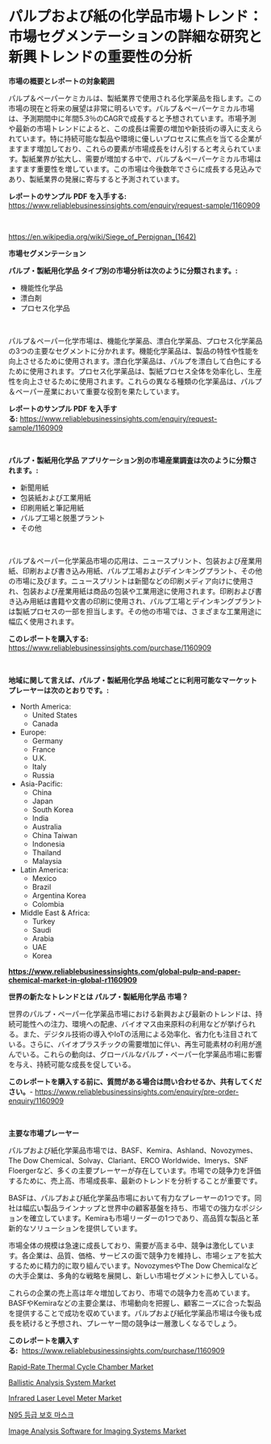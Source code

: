 <p><h1>パルプおよび紙の化学品市場トレンド：市場セグメンテーションの詳細な研究と新興トレンドの重要性の分析</h1></p><p><strong>市場の概要とレポートの対象範囲</strong></p>
<p><p>パルプ＆ペーパーケミカルは、製紙業界で使用される化学薬品を指します。この市場の現在と将来の展望は非常に明るいです。パルプ＆ペーパーケミカル市場は、予測期間中に年間5.3％のCAGRで成長すると予想されています。市場予測や最新の市場トレンドによると、この成長は需要の増加や新技術の導入に支えられています。特に持続可能な製品や環境に優しいプロセスに焦点を当てる企業がますます増加しており、これらの要素が市場成長をけん引すると考えられています。製紙業界が拡大し、需要が増加する中で、パルプ＆ペーパーケミカル市場はますます重要性を増しています。この市場は今後数年でさらに成長する見込みであり、製紙業界の発展に寄与すると予測されています。</p></p>
<p><strong>レポートのサンプル PDF を入手する:</strong> <a href="https://www.reliablebusinessinsights.com/enquiry/request-sample/1160909">https://www.reliablebusinessinsights.com/enquiry/request-sample/1160909</a></p>
<p>&nbsp;</p>
<p><a href="https://en.wikipedia.org/wiki/Siege_of_Perpignan_(1642)">https://en.wikipedia.org/wiki/Siege_of_Perpignan_(1642)</a></p>
<p><strong>市場セグメンテーション</strong></p>
<p><strong>パルプ・製紙用化学品 タイプ別の市場分析は次のように分類されます。:</strong></p>
<p><ul><li>機能性化学品</li><li>漂白剤</li><li>プロセス化学品</li></ul></p>
<p>&nbsp;</p>
<p><p>パルプ＆ペーパー化学市場は、機能化学薬品、漂白化学薬品、プロセス化学薬品の3つの主要なセグメントに分かれます。機能化学薬品は、製品の特性や性能を向上させるために使用されます。漂白化学薬品は、パルプを漂白して白色にするために使用されます。プロセス化学薬品は、製紙プロセス全体を効率化し、生産性を向上させるために使用されます。これらの異なる種類の化学薬品は、パルプ＆ペーパー産業において重要な役割を果たしています。</p></p>
<p><strong>レポートのサンプル PDF を入手する:</strong>&nbsp;<a href="https://www.reliablebusinessinsights.com/enquiry/request-sample/1160909">https://www.reliablebusinessinsights.com/enquiry/request-sample/1160909</a></p>
<p>&nbsp;</p>
<p><strong> パルプ・製紙用化学品 アプリケーション別の市場産業調査は次のように分類されます。:</strong></p>
<p><ul><li>新聞用紙</li><li>包装紙および工業用紙</li><li>印刷用紙と筆記用紙</li><li>パルプ工場と脱墨プラント</li><li>その他</li></ul></p>
<p>&nbsp;</p>
<p><p>パルプ＆ペーパー化学薬品市場の応用は、ニュースプリント、包装および産業用紙、印刷および書き込み用紙、パルプ工場およびデインキングプラント、その他の市場に及びます。ニュースプリントは新聞などの印刷メディア向けに使用され、包装および産業用紙は商品の包装や工業用途に使用されます。印刷および書き込み用紙は書籍や文書の印刷に使用され、パルプ工場とデインキングプラントは製紙プロセスの一部を担当します。その他の市場では、さまざまな工業用途に幅広く使用されます。</p></p>
<p><strong>このレポートを購入する:</strong>&nbsp; <a href="https://www.reliablebusinessinsights.com/purchase/1160909">https://www.reliablebusinessinsights.com/purchase/1160909</a></p>
<p>&nbsp;</p>
<p><strong>地域に関して言えば、パルプ・製紙用化学品 地域ごとに利用可能なマーケットプレーヤーは次のとおりです。:</strong></p>
<p><ul>
    <li>
        North America:
        <ul>
            <li>United States</li>
            <li>Canada</li>
        </ul>
    </li>
    <li>
        Europe:
        <ul>
            <li>Germany</li>
            <li>France</li>
            <li>U.K.</li>
            <li>Italy</li>
            <li>Russia</li>
        </ul>
    </li>
    <li>
        Asia-Pacific:
        <ul>
            <li>China</li>
            <li>Japan</li>
            <li>South Korea</li>
            <li>India</li>
            <li>Australia</li>
            <li>China Taiwan</li>
            <li>Indonesia</li>
            <li>Thailand</li>
            <li>Malaysia</li>
        </ul>
    </li>
    <li>
        Latin America:
        <ul>
            <li>Mexico</li>
            <li>Brazil</li>
            <li>Argentina Korea</li>
            <li>Colombia</li>
        </ul>
    </li>
    <li>
        Middle East & Africa:
        <ul>
            <li>Turkey</li>
            <li>Saudi</li>
            <li>Arabia</li>
            <li>UAE</li>
            <li>Korea</li>
        </ul>
    </li>
    </ul></p>
<p><strong><a href="https://www.reliablebusinessinsights.com/global-pulp-and-paper-chemical-market-in-global-r1160909">https://www.reliablebusinessinsights.com/global-pulp-and-paper-chemical-market-in-global-r1160909</a></strong>&nbsp;</p>
<p><strong>世界の新たなトレンドとは パルプ・製紙用化学品 市場？</strong></p>
<p><p>世界のパルプ・ペーパー化学薬品市場における新興および最新のトレンドは、持続可能性への注力、環境への配慮、バイオマス由来原料の利用などが挙げられる。また、デジタル技術の導入やIoTの活用による効率化、省力化も注目されている。さらに、バイオプラスチックの需要増加に伴い、再生可能素材の利用が進んでいる。これらの動向は、グローバルなパルプ・ペーパー化学薬品市場に影響を与え、持続可能な成長を促している。</p></p>
<p><strong>このレポートを購入する前に、質問がある場合は問い合わせるか、共有してください。</strong>- <a href="https://www.reliablebusinessinsights.com/enquiry/pre-order-enquiry/1160909">https://www.reliablebusinessinsights.com/enquiry/pre-order-enquiry/1160909</a></p>
<p>&nbsp;</p>
<p><strong>主要な市場プレーヤー</strong></p>
<p><p>パルプおよび紙化学薬品市場では、BASF、Kemira、Ashland、Novozymes、The Dow Chemical、Solvay、Clariant、ERCO Worldwide、Imerys、SNF Floergerなど、多くの主要プレーヤーが存在しています。市場での競争力を評価するために、売上高、市場成長率、最新のトレンドを分析することが重要です。</p><p>BASFは、パルプおよび紙化学薬品市場において有力なプレーヤーの1つです。同社は幅広い製品ラインナップと世界中の顧客基盤を持ち、市場での強力なポジションを確立しています。Kemiraも市場リーダーの1つであり、高品質な製品と革新的なソリューションを提供しています。</p><p>市場全体の規模は急速に成長しており、需要が高まる中、競争は激化しています。各企業は、品質、価格、サービスの面で競争力を維持し、市場シェアを拡大するために精力的に取り組んでいます。NovozymesやThe Dow Chemicalなどの大手企業は、多角的な戦略を展開し、新しい市場セグメントに参入している。</p><p>これらの企業の売上高は年々増加しており、市場での競争力を高めています。BASFやKemiraなどの主要企業は、市場動向を把握し、顧客ニーズに合った製品を提供することで成功を収めています。パルプおよび紙化学薬品市場は今後も成長を続けると予想され、プレーヤー間の競争は一層激しくなるでしょう。</p></p>
<p><strong>このレポートを購入する:</strong>&nbsp;&nbsp;<a href="https://www.reliablebusinessinsights.com/purchase/1160909">https://www.reliablebusinessinsights.com/purchase/1160909</a></p>
<p><p><a href="https://issuu.com/reportprime-2/docs/rapid-rate-thermal-cycle-chamber-market-size-2030.">Rapid-Rate Thermal Cycle Chamber Market</a></p><p><a href="https://github.com/wrwgzwbr35/Market-Research-Report-List-1/blob/main/ballistic-analysis-system-market.md">Ballistic Analysis System Market</a></p><p><a href="https://issuu.com/reportprime-2/docs/infrared-laser-level-meter-market-size-2030.pptx">Infrared Laser Level Meter Market</a></p><p><a href="https://medium.com/@leonidasalazar756/n95-%EB%93%B1%EA%B8%89-%EB%B3%B4%ED%98%B8-%EB%A7%88%EC%8A%A4%ED%81%AC-%EC%8B%9C%EC%9E%A5-%EC%A7%80%ED%91%9C-%ED%95%B4%EC%84%9D-%EC%8B%9C%EC%9E%A5-%EC%A0%90%EC%9C%A0%EC%9C%A8-%ED%8A%B8%EB%A0%8C%EB%93%9C-%EB%B0%8F-%EC%84%B1%EC%9E%A5-%ED%8C%A8%ED%84%B4-f7a6e1506bb7">N95 등급 보호 마스크</a></p><p><a href="https://github.com/sifatuddin25/Market-Research-Report-List-1/blob/main/image-analysis-software-for-imaging-systems-market.md">Image Analysis Software for Imaging Systems Market</a></p></p>